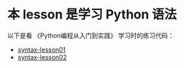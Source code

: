 本 lesson 是学习 Python 语法
==================================

以下是看 《Python编程从入门到实践》 学习时的练习代码：

- [syntax-lesson01](syntax-lesson01) 
- [syntax-lesson02](syntax-lesson02) 